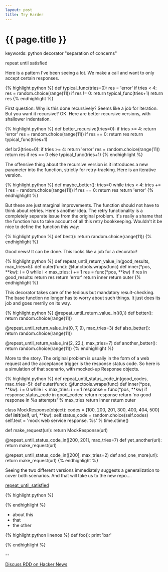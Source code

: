 ```yaml
---
layout: post
title: Try Harder
---
```


{{ page.title }}
================

keywords:  python decorator "separation of concerns"

<p class="meta">repeat until satisfied</p>


Here is a pattern I've been seeing a lot.  We make a call and want to only
accept certain responses.


{% highlight python %}
def typical_func(tries=0):
    res = 'error'
    if tries < 4:
        res = random.choice(range(11))
        if res != 0:
            return typical_func(tries+1)
    return res
{% endhighlight %}

First question:  Why is this done recursively?   Seems like a job for iteration.
But you want it recursive?  OK.   Here are better recursive versions, with
shallower indentation.


{% highlight python %}
def better_recursive(tries=0):
    if tries >= 4:
        return 'error'
    res = random.choice(range(11))
    if res == 0:
        return res
    return typical_func(tries+1)


def br2(tries=0):
    if tries >= 4:
        return 'error'
    res = random.choice(range(11))
    return res if res == 0 else typical_func(tries+1)
{% endhighlight %}


The offensive thing about the recursive version is it introduces a new parameter
into the function, strictly for retry-tracking.  Here is an iterative version.

{% highlight python %}
def maybe_better():
    tries=0
    while tries < 4:
        tries += 1
        res = random.choice(range(11))
        if res == 0:
            return res
    return 'error'
{% endhighlight %}

But these are just marginal improvements.   The function should not have to
think about retries.
Here's another idea.   The retry functionality is a completely separate
issue from the original problem.  It's really a shame that the function has to
take account of all this retry bookkeeping.   Wouldn't it be nice to define the
function this way:

{% highlight python %}
def best():
    return random.choice(range(11))
{% endhighlight %}

Good news!   It can be done.  This looks like a job for a decorator!


{% highlight python %}
def repeat_until_return_value_in(good_results, max_tries=5):
    def outer(func):
        @functools.wraps(func)
        def inner(*pos, **kw):
            i = 0
            while i < max_tries:
                i += 1
                res = func(*pos, **kw)
                if res in good_results:
                    return res
            return 'error'
        return inner
    return outer
{% endhighlight %}

This decorator takes care of the tedious but mandatory result-checking.   The
base function no longer has to worry about such things.   It just does its job
and goes merrily on its way.   


{% highlight python %}
@repeat_until_return_value_in((0,))
def better():
    return random.choice(range(11))


@repeat_until_return_value_in((0, 7, 9), max_tries=3)
def also_better():
    return random.choice(range(11))


@repeat_until_return_value_in((2, 22,), max_tries=7)
def another_better():
    return random.choice(range(11))
{% endhighlight %}

More to the story.   The original problem is usually in the form of a web
request and the acceptance trigger is the response status code.   So here is a
simulation of that scenario, with mocked-up Response objects.


{% highlight python %}
def repeat_until_status_code_in(good_codes, max_tries=5): 
    def outer(func):
        @functools.wraps(func)
        def inner(*pos, **kw):
            i = 0
            while i < max_tries:
                i += 1
                response = func(*pos, **kw)
                if response.status_code in good_codes:
                    return response
            return 'no good response in %s attempts' % max_tries
        return inner
    return outer


class MockResponse(object):
    codes = [100, 200, 201, 300, 400, 404, 500]
    def __init__(self, url, **kw):
        self.status_code = random.choice(self.codes)
        self.text = 'mock web service response. %s' % time.ctime()


def make_request(url):
    return MockResponse(url)


@repeat_until_status_code_in([200, 201], max_tries=7)
def yet_another(url):
    return make_request(url)


@repeat_until_status_code_in([200], max_tries=2)
def and_one_more(url):
    return make_request(url)
{% endhighlight %}

Seeing the two different versions immediately suggests a generalization to
cover both scenarios.  And that will take us to the new repo.... 

[repeat_until_satisfied](https://github.com/cary-miller/repeat/blob/master/until.py)




{% highlight python %}


{% endhighlight %}



* about this
* that
* the other

{% highlight python linenos %}
def foo():
    print 'bar'

{% endhighlight %}


--

[Discuss RDD on Hacker News](http://news.ycombinator.com/item?id=1627246)
